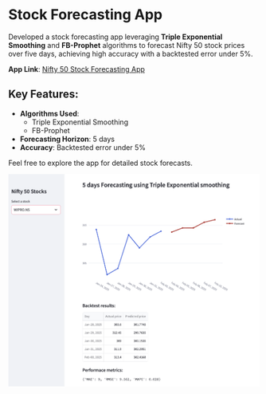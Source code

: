 # Stock Forecasting App

Developed a stock forecasting app leveraging **Triple Exponential Smoothing** and **FB-Prophet** algorithms to forecast Nifty 50 stock prices over five days, achieving high accuracy with a backtested error under 5%.

**App Link**: [Nifty 50 Stock Forecasting App](https://nifty50-yh1s.onrender.com)

## Key Features:
- **Algorithms Used**: 
  - Triple Exponential Smoothing
  - FB-Prophet
- **Forecasting Horizon**: 5 days
- **Accuracy**: Backtested error under 5%

Feel free to explore the app for detailed stock forecasts.

![Forecasting Screenshot](forecast.png)

